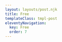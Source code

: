 ```yaml
---
layout: layouts/post.njk
title: Free
templateClass: tmpl-post
eleventyNavigation:
  key: Free
  order: 7
---
```

